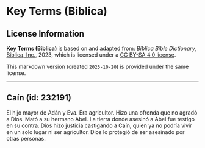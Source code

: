 # Key Terms (Biblica)

## License Information

**Key Terms (Biblica)** is based on and adapted from: _Biblica Bible Dictionary_, [Biblica, Inc.](https://www.biblica.com/), 2023, which is licensed under a [CC BY-SA 4.0 license](https://creativecommons.org/licenses/by-sa/4.0/legalcode.en).

This markdown version (created `2025-10-20`) is provided under the same license.



--------------------------------

## Caín (id: 232191)

El hijo mayor de Adán y Eva. Era agricultor. Hizo una ofrenda que no agradó a Dios. Mató a su hermano Abel. La tierra donde asesinó a Abel fue testigo en su contra. Dios hizo justicia castigando a Caín, quien ya no podría vivir en un solo lugar ni ser agricultor. Dios lo protegió de ser asesinado por otras personas.



